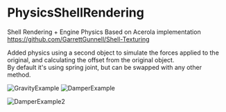 # PhysicsShellRendering
Shell Rendering + Engine Physics
Based on Acerola implementation https://github.com/GarrettGunnell/Shell-Texturing  

Added physics using a second object to simulate the forces applied to the original, and calculating the offset from the original object.  
By default it's using spring joint, but can be swapped with any other method.

![GravityExample](https://github.com/ToxPlayers/PhysicsShellRendering/assets/67845762/7c917747-29eb-4924-a7a7-b6764f7a3f93) ![DamperExample](https://github.com/ToxPlayers/PhysicsShellRendering/assets/67845762/7b00c597-b655-490a-aab8-0209cd6d6802)

![DamperExample2](https://github.com/ToxPlayers/PhysicsShellRendering/assets/67845762/54c303a7-2c46-4462-92ed-1521554da151)
